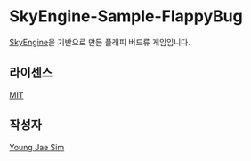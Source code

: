 # SkyEngine-Sample-FlappyBug
[SkyEngine](https://github.com/Hanul/SkyEngine)을 기반으로 만든 플래피 버드류 게임입니다.

## 라이센스
[MIT](LICENSE)

## 작성자
[Young Jae Sim](https://github.com/Hanul)
